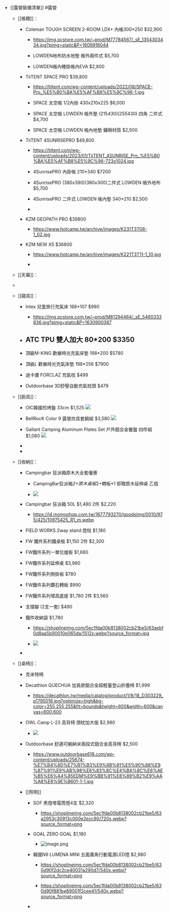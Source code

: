 - [[露營裝備清單]] #露營
	 - [[帳棚]]：
		 - Coleman TOUGH SCREEN 2-ROOM LDX+ 內帳300*250 $32,900
			 - https://img.pcstore.com.tw/~prod/M77784567/_sE_1354303434.jpg?pimg=static&P=1609918044

			 - LOWDEN地布防水地墊 帳外兩件式 $5,700

			 - LOWDEN帳內睡掛帳內EVA $2,800

		 - TiiTENT SPACE PRO $39,800
			 - https://tiitent.com/wp-content/uploads/2022/08/SPACE-Pro_%E5%B0%BA%E5%AF%B8%E5%9C%96-1.jpg

			 - SPACE 太空帳 1/2內掛 430x210x225 $6,000

			 - SPACE 太空帳 LOWDEN 帳外墊 (215*430)(255*430) 四角 二件式 $4,700

			 - SPACE 太空帳 LOWDEN 帳內地墊 鋪棉材質 $2,500

		 - TiiTENT 4SUNRISEPRO $49,800
			 - https://tiitent.com/wp-content/uploads/2023/01/TiiTENT_4SUNRISE_Pro_%E5%B0%BA%E5%AF%B8%E5%9C%96-723x1024.jpg

			 - 4SunrisePRO 內掛帳 210*340 $7200

			 - 4SunrisePRO (380x390)(380x300)二件式 LOWDEN 帳外地布 $5,700

			 - 4SunrisePRO 二件式 LOWDEN 帳內墊 340*210 $2,500

			 - 

		 - KZM GEOPATH PRO $39800
			 - https://www.hotcamp.tw/archive/images/K231T3T08-1_02.jpg

		 - KZM NEW X5 $36800
			 - https://www.hotcamp.tw/archive/images/K221T3T11-1_10.jpg

			 - 

	 - [[天幕]]：

	 - 

	 - [[寢具]]：
		 - Intex 兒童旅行充氣床 168*107 $990
			 - https://img.pcstore.com.tw/~prod/M81294464/_sE_5460333836.jpg?pimg=static&P=1630900387

		 - ATC TPU 雙人加大 80*200 $3350
			 - 

		 - 頂級M-KING 歡樂時光充氣床墊 198*200 $5780

		 - 頂級L 歡樂時光充氣床墊 198*256 $7900

		 - 迪卡儂 FORCLAZ 充氣枕 $499

		 - Outdoorbase 3D舒壓自動充氣枕頭 $479

	 - [[廚具]]：
		 - OIC韓國煎烤盤 33cm $1,525
![](https://cf.shopee.tw/file/1462454a9c9fbd4a7c1de776c6d019c3)

		 - BellRocK Color 9 露營炊具套鍋組 $3,580
![](https://shoplineimg.com/55784ed3e36c8e9c0c00000f/6405d02cb9bc255b269c91b9/800x.webp?source_format=jpeg)

		 - Gallant Camping Aluminum Plates Set 戶外鋁合金餐盤 四件組 $1,080
![](https://shoplineimg.com/5d8f92ef9a44b6000195097d/6123656232142f001dc17bb9/800x.webp?source_format=png)

		 - 

		 - 

	 - [[收納]]：
		 - Campingbar 狂派箱原木大全套優惠
			 - CampingBar狂派箱*2+原木桌板*2+轉板*1
即贈原木延伸桌 乙個

			 - ![](https://shoplineimg.com/5ec1fda00b8138002cb21be5/64a3a5535e7609002007c59c/800x.webp?source_format=jpg)

		 - Campingbar 狂派箱 50L $1,480 2件 $2,220
			 - https://i4.momoshop.com.tw/1677793270/goodsimg/0010/975/425/10975425_R1_m.webp

		 - FIELD WORKS 2way stand 燈柱 $1,180

		 - FW 鐵件系列鐵桌板 $1,150 2件 $2,300

		 - FW鐵件系列一單位爐板 $1,680

		 - FW鐵件系列延伸桌 $3,980

		 - FW鐵件系列側掛板 $780

		 - FW鐵件系列鑽石轉板 $990

		 - FW鐵件系列增高底座 $1,780 2件 $3,560

		 - 支撐腳  (2支一套) $490

		 - 鐵件收納袋 $1,780
			 - https://shoplineimg.com/5ec1fda00b8138002cb21be5/63aebf0d8aa5b90010e065da/1512x.webp?source_format=jpg

			 - ![](https://cf.shopee.tw/file/tw-11134208-23020-gn9xs1u04mnv25)

		 - 

	 - [[桌椅]]：
		 - 克米特椅

		 - Decathlon QUECHUA 加長款鋁合金超輕量登山折疊椅 $1,999
			 - https://decathlon.tw/media/catalog/product/1/8/18_D303229_p1795018.jpg?optimize=high&bg-color=255,255,255&fit=bounds&height=600&width=600&canvas=600:600

		 - OWL Camp L-23 高背椅 頭枕加大版 $2,980
			 - ![](https://img.meepshop.com/1p5ZrOAfnY4Va0o2wSWiUsmiCGahEA0aQuX5ukwv3wo/w:1920/Z3M6Ly9pbWcubWVlcGNsb3VkLmNvbS9tZWVwc2hvcC83ZGJjZTMyOS1hYmQwLTRjNDAtYTkyMC1iNGMxOWEzM2I2MWYvZmlsZXMvNjI3ODUwYmQtMWQyZi00NDE1LWFjOWEtZjQ0NjRkYjYwYjU4LmpwZw)

		 - Outdoorbase 舒適可躺納米兩段式鋁合金高背椅 $2,500
			 - https://www.outdoorbase618.com/wp-content/uploads/25674-%E7%B4%8D%E7%B1%B3%E9%8B%81%E5%90%88%E9%87%91%E9%AB%98%E8%83%8C%E4%BA%8C%E6%AE%B5%E6%A4%85EDM%E9%BB%91%E8%89%B2%E9%AA%A8%E6%9E%B601-1-1.jpg

		 - [[照明]]
			 - SOF 黑燈塔電筒燈4支 $2,320
				 - https://shoplineimg.com/5ec1fda00b8138002cb21be5/63a2953c30913c000e2ecc90/720x.webp?source_format=png

			 - GOAL ZERO GOAL $1,180
				 - ![image.png](../assets/image_1690506606398_0.png)

			 - 韓國N9 LUMENA MINI 五面廣角行動電源LED燈 $2,980
				 - https://shoplineimg.com/5ec1fda00b8138002cb21be5/630d90f2dc2ce40031a290d7/540x.webp?source_format=png

				 - https://shoplineimg.com/5ec1fda00b8138002cb21be5/630d90f881be89001f2cee41/540x.webp?source_format=png

			 - 
